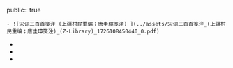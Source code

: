 public:: true

	- ![宋词三百首笺注 (上疆村民重编；唐圭璋笺注) ](../assets/宋词三百首笺注_(上疆村民重编；唐圭璋笺注)_(Z-Library)_1726108450440_0.pdf)
-
-
-